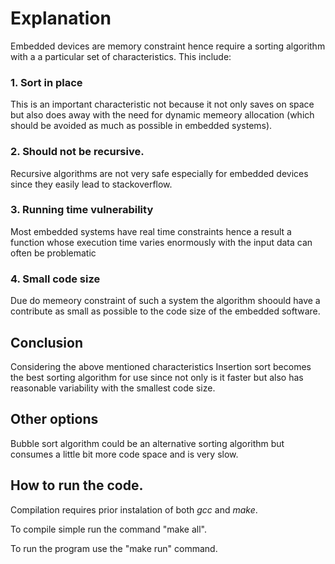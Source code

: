# Explanation

Embedded devices are memory constraint hence require a sorting algorithm with a a particular set of characteristics. This include:

### 1. Sort in place
This is an important characteristic not because it not only saves on space but also does away with the need for dynamic memeory allocation (which should be avoided as much as possible in embedded systems).

### 2. Should not be recursive.
Recursive algorithms are not very safe especially for embedded devices since they easily lead to stackoverflow.

### 3. Running time vulnerability 
Most embedded systems have real time constraints hence a result a function whose execution time varies enormously with the input data can often be problematic

### 4. Small code size
Due do memeory constraint of such a system the algorithm shoould have a contribute as small as possible to the code size of the embedded software.

## Conclusion
Considering the above mentioned characteristics Insertion sort becomes the best sorting algorithm for use since not only is it faster but also has reasonable variability with the smallest code size.

## Other options
Bubble sort algorithm could be an alternative sorting algorithm but consumes a little bit more code space and is very slow.

## How to run the code.

Compilation requires prior instalation of both *gcc* and *make*.

To compile simple run the command "make all".

To run the program use the "make run" command.